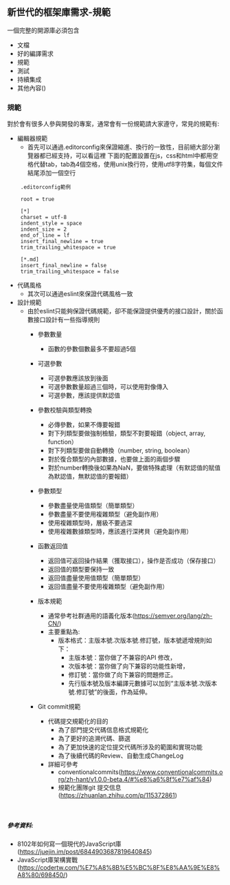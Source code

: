 ## 新世代的框架庫需求-規範
一個完整的開源庫必須包含
* 文檔
* 好的編譯需求
* 規範
* 測試
* 持續集成
* 其他內容()

### 規範
對於會有很多人參與開發的專案，通常會有一份規範請大家遵守，常見的規範有:
- 編輯器規範
  - 首先可以通過.editorconfig來保證縮進、換行的一致性，目前絕大部分瀏覽器都已經支持，可以看這裡
   下面的配置設置在js，css和html中都用空格代替tab，tab為4個空格，使用unix換行符，使用utf8字符集，每個文件結尾添加一個空行
   ```
    .editorconfig範例
    
    root = true

    [*]
    charset = utf-8
    indent_style = space
    indent_size = 2
    end_of_line = lf
    insert_final_newline = true
    trim_trailing_whitespace = true

    [*.md]
    insert_final_newline = false
    trim_trailing_whitespace = false
   ```
- 代碼風格
  - 其次可以通過eslint來保證代碼風格一致
- 設計規範
  - 由於eslint只能夠保證代碼規範，卻不能保證提供優秀的接口設計，關於函數接口設計有一些指導規則
    - 參數數量
      - 函數的參數個數最多不要超過5個
    - 可選參數
      - 可選參數應該放到後面
      - 可選參數數量超過三個時，可以使用對像傳入
      - 可選參數，應該提供默認值
    - 參數校驗與類型轉換
      - 必傳參數，如果不傳要報錯
      - 對下列類型要做強制檢驗，類型不對要報錯（object, array, function）
      - 對下列類型要做自動轉換（number, string, boolean）
      - 對於復合類型的內部數據，也要做上面的兩個步驟
      - 對於number轉換後如果為NaN，要做特殊處理（有默認值的賦值為默認值，無默認值的要報錯）

    - 參數類型
      - 參數盡量使用值類型（簡單類型）
      - 參數盡量不要使用複雜類型（避免副作用）
      - 使用複雜類型時，層級不要過深
      - 使用複雜數據類型時，應該進行深拷貝（避免副作用）

    - 函數返回值
      - 返回值可返回操作結果（獲取接口），操作是否成功（保存接口）
      - 返回值的類型要保持一致
      - 返回值盡量使用值類型（簡單類型）
      - 返回值盡量不要使用複雜類型（避免副作用）

    - 版本規範
      - 通常參考社群通用的語義化版本(https://semver.org/lang/zh-CN/)
      - 主要重點為:
        - 版本格式：主版本號.次版本號.修訂號，版本號遞增規則如下：
           - 主版本號：當你做了不兼容的API 修改，
           - 次版本號：當你做了向下兼容的功能性新增，
           - 修訂號：當你做了向下兼容的問題修正。
           - 先行版本號及版本編譯元數據可以加到“主版本號.次版本號.修訂號”的後面，作為延伸。
    - Git commit規範
      - 代碼提交規範化的目的
        - 為了部門提交代碼信息格式規範化
        - 為了更好的追溯代碼、篩選
        - 為了更加快速的定位提交代碼所涉及的範圍和實現功能
        - 為了後續代碼的Review、自動生成ChangeLog
      - 詳細可參考
        - conventionalcommits(https://www.conventionalcommits.org/zh-hant/v1.0.0-beta.4/#%e8%a6%8f%e7%af%84)
        - 規範化團隊git 提交信息(https://zhuanlan.zhihu.com/p/115372861)

</br>




##### 參考資料: 
- 8102年如何寫一個現代的JavaScript庫(https://juejin.im/post/6844903687819640845)
- JavaScript庫架構實戰(https://codertw.com/%E7%A8%8B%E5%BC%8F%E8%AA%9E%E8%A8%80/698450/)
